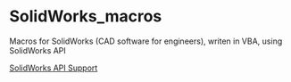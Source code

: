 # SolidWorks_macros
Macros for SolidWorks (CAD software for engineers), writen in VBA, using SolidWorks API

[SolidWorks API Support](https://www.solidworks.com/sw/support/api-support.htm)
